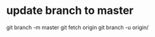 # update branch to master
git branch -m master <BRANCH>
git fetch origin
git branch -u origin/<BRANCH> <BRANCH>
